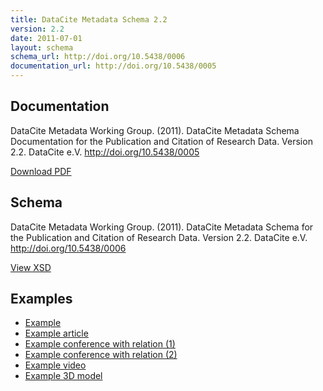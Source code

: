 ```yaml
---
title: DataCite Metadata Schema 2.2
version: 2.2
date: 2011-07-01
layout: schema
schema_url: http://doi.org/10.5438/0006
documentation_url: http://doi.org/10.5438/0005
---
```


## Documentation
DataCite Metadata Working Group. (2011). DataCite Metadata Schema Documentation for the Publication and Citation of Research Data. Version 2.2. DataCite e.V. http://doi.org/10.5438/0005

<a href="doc/DataCite-MetadataKernel_v2.2.pdf" class="btn">Download PDF</a>

## Schema
DataCite Metadata Working Group. (2011). DataCite Metadata Schema for the Publication and Citation of Research Data. Version 2.2. DataCite e.V. http://doi.org/10.5438/0006

<a href="metadata.xsd" class="btn">View XSD</a>

## Examples

* [Example](example/datacite-metadata-sample-v2.2.xml)
* [Example article](example/datacite-metadata-sample-article-v2.2.xml)
* [Example conference with relation (1)](example/datacite-metadata-sample-conference-related1-v2.2.xml)
* [Example conference with relation (2)](example/datacite-metadata-sample-conference-related2-v2.2.xml)
* [Example video](example/datacite-metadata-sample-video-v2.2.xml)
* [Example 3D model](example/datacite-metadata-sample-3Dmodel-v2.2.xml)
